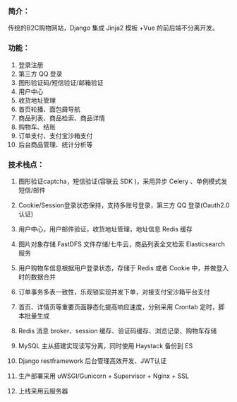 ### 简介：

传统的B2C购物网站，Django 集成 Jinja2 模板 +Vue  的前后端不分离开发。

### 功能：

1. 登录注册
2. 第三方 QQ  登录
3. 图形验证码/短信验证/邮箱验证
4. 用户中心
5. 收货地址管理
6. 首页轮播、面包屑导航
7. 商品列表、商品检索、商品详情
8. 购物车、结账
9. 订单支付、支付宝沙箱支付
10. 后台商品管理、统计分析等

### 技术栈点：

1. 图形验证captcha，短信验证(容联云  SDK )，采用异步 Celery 、单例模式发短信/邮件
2. Cookie/Session登录状态保持，支持多账号登录，第三方 QQ  登录(Oauth2.0认证)
3. 用户中心，用户邮件验证，收货地址管理，地址信息 Redis 缓存
4. 图片对象存储 FastDFS  文件存储/七牛云，商品列表全文检索 Elasticsearch  服务
5. 用户购物车信息根据用户登录状态，存储于 Redis  或者 Cookie 中，并做登入时的数据合并
6. 订单事务多表一致性，乐观锁实现并发下单，对接支付宝沙箱平台支付
7. 首页、详情页等重要页面静态化提高响应速度，分别采用 Crontab  定时，脚本批量生成

8. Redis  消息 broker、session 缓存、验证码缓存、浏览记录、购物车存储
9. MySQL  主从搭建实现读写分离，同时使用 Haystack 备份到 ES

9. Django restframework  后台管理高效开发、JWT认证
10. 生产部署采用 uWSGI/Gunicorn + Supervisor + Nginx + SSL
11. 上线采用云服务器
